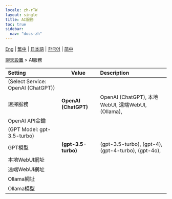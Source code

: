 ```yaml
---
locale: zh-rTW
layout: single
title: AI服務
toc: true
sidebar:
  nav: "docs-zh"
---
```

[Eng](/dancexr/menu/2025.4/chat/ai_service) | [繁中](/tw/dancexr/menu/2025.4/chat/ai_service) | [日本語](/jp/dancexr/menu/2025.4/chat/ai_service) | [한국어](/kr/dancexr/menu/2025.4/chat/ai_service) | [简中](/zh/dancexr/menu/2025.4/chat/ai_service)

[聊天設置](../menu#聊天設置) > AI服務



| Setting | Value | Description |
| :--- | --- | :--- |
| (Select Service: OpenAI (ChatGPT)) || 
| 選擇服務 | **OpenAI (ChatGPT)** | OpenAI (ChatGPT), 本地WebUI, 遠端WebUI, (Ollama),  |
| OpenAI API金鑰 || 
| (GPT Model: gpt-3.5-turbo) || 
| GPT模型 | **(gpt-3.5-turbo)** | (gpt-3.5-turbo), (gpt-4), (gpt-4-turbo), (gpt-4o),  |
| 本地WebUI網址 || 
| 遠端WebUI網址 || 
| Ollama網址 || 
| Ollama模型 || 
